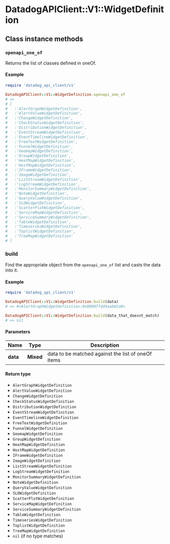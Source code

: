 # DatadogAPIClient::V1::WidgetDefinition

## Class instance methods

### `openapi_one_of`

Returns the list of classes defined in oneOf.

#### Example

```ruby
require 'datadog_api_client/v1'

DatadogAPIClient::V1::WidgetDefinition.openapi_one_of
# =>
# [
#   :'AlertGraphWidgetDefinition',
#   :'AlertValueWidgetDefinition',
#   :'ChangeWidgetDefinition',
#   :'CheckStatusWidgetDefinition',
#   :'DistributionWidgetDefinition',
#   :'EventStreamWidgetDefinition',
#   :'EventTimelineWidgetDefinition',
#   :'FreeTextWidgetDefinition',
#   :'FunnelWidgetDefinition',
#   :'GeomapWidgetDefinition',
#   :'GroupWidgetDefinition',
#   :'HeatMapWidgetDefinition',
#   :'HostMapWidgetDefinition',
#   :'IFrameWidgetDefinition',
#   :'ImageWidgetDefinition',
#   :'ListStreamWidgetDefinition',
#   :'LogStreamWidgetDefinition',
#   :'MonitorSummaryWidgetDefinition',
#   :'NoteWidgetDefinition',
#   :'QueryValueWidgetDefinition',
#   :'SLOWidgetDefinition',
#   :'ScatterPlotWidgetDefinition',
#   :'ServiceMapWidgetDefinition',
#   :'ServiceSummaryWidgetDefinition',
#   :'TableWidgetDefinition',
#   :'TimeseriesWidgetDefinition',
#   :'ToplistWidgetDefinition',
#   :'TreeMapWidgetDefinition'
# ]
```

### build

Find the appropriate object from the `openapi_one_of` list and casts the data into it.

#### Example

```ruby
require 'datadog_api_client/v1'

DatadogAPIClient::V1::WidgetDefinition.build(data)
# => #<AlertGraphWidgetDefinition:0x00007fdd4aab02a0>

DatadogAPIClient::V1::WidgetDefinition.build(data_that_doesnt_match)
# => nil
```

#### Parameters

| Name     | Type      | Description                                        |
| -------- | --------- | -------------------------------------------------- |
| **data** | **Mixed** | data to be matched against the list of oneOf items |

#### Return type

- `AlertGraphWidgetDefinition`
- `AlertValueWidgetDefinition`
- `ChangeWidgetDefinition`
- `CheckStatusWidgetDefinition`
- `DistributionWidgetDefinition`
- `EventStreamWidgetDefinition`
- `EventTimelineWidgetDefinition`
- `FreeTextWidgetDefinition`
- `FunnelWidgetDefinition`
- `GeomapWidgetDefinition`
- `GroupWidgetDefinition`
- `HeatMapWidgetDefinition`
- `HostMapWidgetDefinition`
- `IFrameWidgetDefinition`
- `ImageWidgetDefinition`
- `ListStreamWidgetDefinition`
- `LogStreamWidgetDefinition`
- `MonitorSummaryWidgetDefinition`
- `NoteWidgetDefinition`
- `QueryValueWidgetDefinition`
- `SLOWidgetDefinition`
- `ScatterPlotWidgetDefinition`
- `ServiceMapWidgetDefinition`
- `ServiceSummaryWidgetDefinition`
- `TableWidgetDefinition`
- `TimeseriesWidgetDefinition`
- `ToplistWidgetDefinition`
- `TreeMapWidgetDefinition`
- `nil` (if no type matches)
